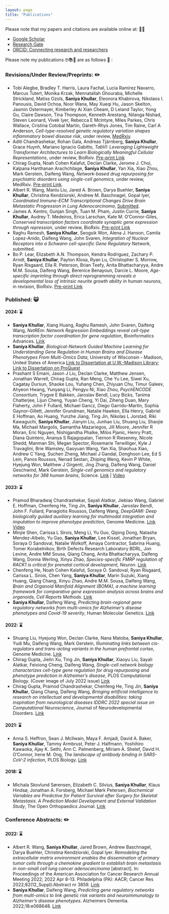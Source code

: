 ```yaml
---
layout: page
title: "Publications" 
---
```

Please note that my papers and citations are available online at: 👩‍💻
* [Google Scholar](https://scholar.google.com/citations?user=2YXiDBkAAAAJ&hl=en) 
* [Research Gate](https://www.researchgate.net/profile/Saniya-Khullar)
* [ORCID: Connecting research and researchers](https://orcid.org/my-orcid?orcid=0000-0002-4166-874X)

Please note my publications 🤓📚🧬 are as follows 📖 : 
<!-- https://emojipedia.org/people -->
### Revisions/Under Review/Preprints: ✏️
-   Tobi Alegbe, Bradley T. Harris, Laura Fachal, Lucia Ramirez Navarro, Marcus Tutert, Monika Krzak, Mennatallah Ghouraba, Michelle Strickland, Matiss Ozols, **Saniya Khullar**, Eleonora Khabirova, Nikolaos I. Panousis, David Ochoa, Noor Wana, May Xueqi Hu, Jason Skelton, Jasmin Ostermayer, Kimberley Ai Xian Cheam, D Leland Taylor, Yong Gu, Claire Dawson, Tina Thompson, Kenneth Arestang, Nilanga Nishad, Steven Leonard, Vivek Iyer, Rebecca E McIntyre, Miles Parkes, Chris Wallace, Cristina Cotobal Martin, Gareth-Rhys Jones, Tim Raine, Carl A Anderson, *Cell-type-resolved genetic regulatory variation shapes inflammatory bowel disease risk*, under review, [MedRxiv](https://www.medrxiv.org/content/10.1101/2025.06.24.25330216v1).
-   Aditi Chandrashekar, Rohan Gala, Andreas Tjärnberg, **Saniya Khullar**, Grace Huynh, Mariano Ignacio Gabitto, *TabVI: Leveraging Lightweight Transformer Architectures to Learn Biologically Meaningful Cellular Representations*, under review, BioRxiv. [Pre-print Link](https://www.biorxiv.org/content/10.1101/2025.02.13.637984v1.full)
-   Chirag Gupta, Noah Cohen Kalafut, Declan Clarke, Jerome J. Choi, Kalpana Hanthanan Arachchilage, **Saniya Khullar**, Yan Xia, Xiao Zhou, Mark Gerstein, Daifeng Wang, *Network-based drug repurposing for psychiatric disorders using single-cell genomics*, under review, MedRxiv. [Pre-print Link](https://www.medrxiv.org/content/10.1101/2024.12.01.24318008v1).
-	Albert R. Wang, Manlu Liu, Jared A. Brown, Darya Buehler, **Saniya Khullar**, Christina Kendziorski, Andrew M. Baschnagel, Gopal Iyer, *Coordinated Immune-ECM Transcriptional Changes Drive Brain Metastatic Progression in Lung Adenocarcinoma*, [Submitted](https://www.sciencedirect.com/science/article/abs/pii/S1556086425001388).
-	James A. Kentro, Gunjan Singh, Tuan M. Pham, Justin Currie, **Saniya Khullar**, Audrey T. Medeiros, Erica Larschan, Kate M. O’Connor-Giles, *Conserved transcription factors coordinate synaptic gene expression through repression*, under review, BioRxiv. [Pre-print Link](https://www.biorxiv.org/content/10.1101/2024.10.30.621128v2)
-	Raghu Ramesh, **Saniya Khullar**, Seogsik Won, Alena J. Hanson, Camila Lopez-Anido, Daifeng Wang, John Svaren, *Integration of Nuclear Receptors into a Schwann cell-specific Gene Regulatory Network*, submitted.
-	Bo P. Lear, Elizabeth A.N. Thompson, Kendra Rodriguez, Zachary P. Arndt, **Saniya Khullar**, Payton Klosa, Ryan Lu, Christopher S. Morrow, Ryan Risgaard, Ella R. Peterson, Brian Teefy, Anita Bhattacharyya, Andre M.M. Sousa, Daifeng Wang, Berenice Benayoun, Darcie L. Moore, *Age-specific imprinting through direct reprogramming reveals a developmental loss of intrinsic neurite growth ability in human neurons*, in revision, BioRxiv. [Pre-print Link](https://www.biorxiv.org/content/10.1101/2023.10.25.563769v2)


### Published: 😺 
#### 2024: ⌛
-   **Saniya Khullar**, Xiang Huang, Raghu Ramesh, John Svaren, Daifeng Wang, *NetREm: Network Regression Embeddings reveal cell-type transcription factor coordination for gene regulation*, Bioinformatics Advances. [Link](https://academic.oup.com/bioinformaticsadvances/advance-article/doi/10.1093/bioadv/vbae206/7929807?login=false)
-	**Saniya Khullar**, *Biological-Network Guided Machine Learning for Understanding Gene Regulation in Human Brains and Disease Phenotypes From Multi-Omics Data*, University of Wisconsin - Madison, United States of America [Link to Dissertation at U.W.-Madison Library](https://search.library.wisc.edu/digital/ABLXHUQPYNF6IM86); [Link to Dissertation on ProQuest](https://www.proquest.com/docview/3108402149?pq-origsite=gscholar&fromopenview=true&sourcetype=Dissertations%20&%20Theses)
-	Prashant S Emani, Jason J Liu, Declan Clarke, Matthew Jensen, Jonathan Warrell, Chirag Gupta, Ran Meng, Che Yu Lee, Siwei Xu, Cagatay Dursun, Shaoke Lou, Yuhang Chen, Zhiyuan Chu, Timur Galeev, Ahyeon Hwang, Yunyang Li, Pengyu Ni, Xiao Zhou, *PsychENCODE Consortium*, Trygve E Bakken, Jaroslav Bendl, Lucy Bicks, Tanima Chatterjee, Lijun Cheng, Yuyan Cheng, Yi Dai, Ziheng Duan, Mary Flaherty, John F Fullard, Michael Gancz, Diego Garrido-Martín, Sophia Gaynor-Gillett, Jennifer Grundman, Natalie Hawken, Ella Henry, Gabriel E Hoffman, Ao Huang, Yunzhe Jiang, Ting Jin, Nikolas L Jorstad, Riki Kawaguchi, **Saniya Khullar**, Jianyin Liu, Junhao Liu, Shuang Liu, Shaojie Ma, Michael Margolis, Samantha Mazariegos, Jill Moore, Jennifer R Moran, Eric Nguyen, Nishigandha Phalke, Milos Pjanic, Henry Pratt, Diana Quintero, Ananya S Rajagopalan, Tiernon R Riesenmy, Nicole Shedd, Manman Shi, Megan Spector, Rosemarie Terwilliger, Kyle J Travaglini, Brie Wamsley, Gaoyuan Wang, Yan Xia, Shaohua Xiao, Andrew C Yang, Suchen Zheng, Michael J Gandal, Donghoon Lee, Ed S Lein, Panos Roussos, Nenad Sestan, Zhiping Weng, Kevin P White, Hyejung Won, Matthew J Girgenti, Jing Zhang, Daifeng Wang, Daniel Geschwind, Mark Gerstein, *Single-cell genomics and regulatory networks for 388 human brains*, Science. [Link](https://www.science.org/doi/10.1126/science.adi5199) | [Video](https://x.com/GersteinLab/status/1793747237769781511/video/1)


#### 2023: ⌛
-	Pramod Bharadwaj Chandrashekar, Sayali Alatkar, Jiebiao Wang, Gabriel E. Hoffman, Chenfeng He, Ting Jin, **Saniya Khullar**, Jaroslav Bendl, John F. Fullard, Panagiotis Roussos, Daifeng Wang, *DeepGAMI: Deep biologically guided auxiliary learning for multimodal integration and imputation to improve phenotype prediction*, Genome Medicine. [Link](https://genomemedicine.biomedcentral.com/articles/10.1186/s13073-023-01248-6) [Video](https://www.youtube.com/watch?v=Op6NbPg16qQ)
-	Minjie Shen, Carissa L Sirois, Meng Li, Yu Guo, Qiping Dong, Natasha Mendez-Albelo, Yu Gao, **Saniya Khullar**, Lee Kissel, Jonathan Bryan, Soraya O Sandoval, Natalie Wolkoff, Amaya Contractor, Sabrina Huang, Tomer Korabelnikov, Birth Defects Research Laboratory BDRL, Jon Levine, Andre MM Sousa, Qiang Chang, Anita Bhattacharyya, Daifeng Wang, Donna Werling, Xinyu Zhao, *Species-specific FMRP regulation of RACK1 is critical for prenatal cortical development, Neuron*. [Link](https://doi.org/10.1016/j.neuron.2023.09.014)
-	Chenfeng He, Noah Cohen Kalafut, Soraya O. Sandoval, Ryan Risgaard, Carissa L. Sirois, Chen Yang, **Saniya Khullar**, Marin Suzuki, Xiang Huang, Qiang Chang, Xinyu Zhao, Andre M.M. Sousa, Daifeng Wang, *Brain and Organoid Manifold Alignment (BOMA), a machine learning framework for comparative gene expression analysis across brains and organoids, Cell Reports Methods*. [Link](https://doi.org/10.1016/j.crmeth.2023.100409)
-	**Saniya Khullar**, Daifeng Wang, *Predicting brain-regional gene regulatory networks from multi-omics for Alzheimer’s disease phenotypes and Covid-19 severity*, Human Molecular Genetics. [Link](https://doi.org/10.1093/hmg/ddad009)

#### 2022: ⌛
-	Shuang Liu, Hyejung Won, Declan Clarke, Nana Matoba, **Saniya Khullar**, Yudi Mu, Daifeng Wang, Mark Gerstein,
*Illuminating links between cis-regulators and trans-acting variants in the human prefrontal cortex*, Genome Medicine. [Link](https://doi.org/10.1186/s13073-022-01133-8)
-	Chirag Gupta, Jielin Xu, Ting Jin, **Saniya Khullar**, Xiaoyu Liu, Sayali Alatkar, Feixiong Cheng, Daifeng Wang, *Single-cell network biology characterizes cell-type gene regulation for drug repurposing and phenotype prediction in Alzheimer’s disease*, PLOS Computational Biology. (Cover image of July 2022 issue) [Link](https://doi.org/10.1371/journal.pcbi.1010287)
-	Chirag Gupta, Pramod Chandrashekar, Chenfeng He, Ting Jin, **Saniya Khullar**, Qiang Chang, Daifeng Wang, *Bringing artificial intelligence to research on intellectual and developmental disabilities: taking inspiration from neurological diseases IDDRC 2022 special issue on Computational Neuroscience*, Journal of Neurodevelopmental Disorders. [Link](https://doi.org/10.1186/s11689-022-09438-w)

#### 2021: ⌛
-	Anna S. Heffron, Sean J. McIlwain, Maya F. Amjadi, David A. Baker, **Saniya Khullar**, Tammy Armbrust, Peter J. Halfmann, Yoshihiro Kawaoka, Ajay K. Sethi, Ann C. Palmenberg, Miriam A. Shelef, David H. O’Connor, Irene M. Ong, *The landscape of antibody binding in SARS-CoV-2 infection*, PLOS Biology. [Link](https://journals.plos.org/plosbiology/article?id=10.1371/journal.pbio.3001265)

#### 2018: ⌛
-	Michala Skovlund Sørensen, Elizabeth C. Silvius, **Saniya Khullar**, Klaus Hindsø, Jonathan A. Forsberg, Michael Mørk Petersen, *Biochemical Variables are Predictive for Patient Survival after Surgery for Skeletal Metastasis. A Prediction Model Development and External Validation Study*, The Open Orthopaedics Journal. [Link](https://openorthopaedicsjournal.com/VOLUME/12/PAGE/469/)

### Conference Abstracts: ✏️
#### 2022: ⌛
-	Albert R. Wang, **Saniya Khullar**, Jared Brown, Andrew Baschnagel, Darya Buehler, Christina Kendziorski, Gopal Iyer. *Remodeling the extracellular matrix environment enables the dissemination of primary tumor cells through a chemokine gradient to establish brain metastasis in non-small cell lung cancer adenocarcinoma* [abstract]. In: Proceedings of the American Association for Cancer Research Annual Meeting 2022; 2022 Apr 8-13. Philadelphia (PA): AACR; Cancer Res 2022;82(12_Suppl):Abstract nr 3859. [Link](https://aacrjournals.org/cancerres/article/82/12_Supplement/3859/703910)
- **Saniya Khullar**, Daifeng Wang, *Predicting gene regulatory networks from multi-omics to link genetic risk variants and neuroimmunology to Alzheimer’s disease phenotypes*. Alzheimers Dementia. 2022;18:e068648. [Link](https://alz-journals.onlinelibrary.wiley.com/doi/full/10.1002/alz.068648)